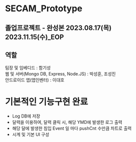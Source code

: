 # SECAM_Prototype
졸업프로젝트 - 완성본
2023.08.17(목)
2023.11.15(수)_EOP
---
## 역할
팀장 및 임베디드 : 함기성\
웹 및 서버(Mongo DB, Express, Node.JS) : 박성훈, 조성진\
안드로이드 앱(앱인벤터) : 이대호
# 기본적인 기능구현 완료
- Log DB에 저장
- 달력을 이용하여, 달력 클릭 시, 해당 YMD에 발생한 로그 출력
- 해당 달에 발생한 침입 Event 일 마다 pushCnt 수만큼 차트로 출력
- 시계 및 기본 UI 구성
